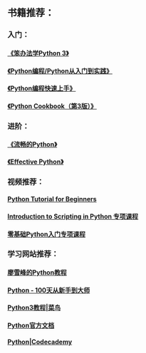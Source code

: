 ## 书籍推荐：

### 入门：
#### [《笨办法学Python 3》](https://book.douban.com/subject/30237842/)
#### [《Python编程/Python从入门到实践》](https://book.douban.com/subject/26829016/)
#### [《Python编程快速上手》](https://book.douban.com/subject/26836700/)
#### [《Python Cookbook（第3版）》](https://book.douban.com/subject/26836700/)

### 进阶：
#### [《流畅的Python》](https://book.douban.com/subject/27028517/)
#### [《Effective Python》](https://book.douban.com/subject/26709315/)

### 视频推荐：
#### [Python Tutorial for Beginners](https://www.youtube.com/playlist?list=PLS1QulWo1RIaJECMeUT4LFwJ-ghgoSH6n)
#### [Introduction to Scripting in Python 专项课程](https://www.coursera.org/specializations/introduction-scripting-in-python?ranMID=40328&ranEAID=skg%2FSko%2FYbo&ranSiteID=skg_Sko_Ybo-f_SpTVSmkkrH4qAY771nMg&siteID=skg_Sko_Ybo-f_SpTVSmkkrH4qAY771nMg&utm_content=10&utm_medium=partners&utm_source=linkshare&utm_campaign=skg%2FSko%2FYbo)
#### [零基础Python入门专项课程](https://www.coursera.org/specializations/python#courses)

### 学习网站推荐：
#### [廖雪峰的Python教程](https://www.liaoxuefeng.com/wiki/1016959663602400)
#### [Python - 100天从新手到大师](https://github.com/jackfrued/Python-100-Days)
#### [Python3教程|菜鸟](https://www.runoob.com/python3/python3-tutorial.html)
#### [Python官方文档](https://docs.python.org/zh-cn/3/tutorial/index.html)
#### [Python|Codecademy](https://www.codecademy.com/learn/learn-python-3)

